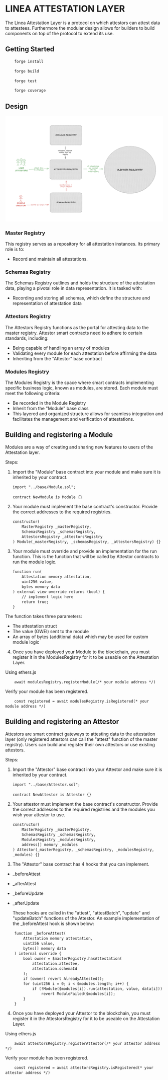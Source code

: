 # LINEA ATTESTATION LAYER

The Linea Attestation Layer is a protocol on which attestors can attest data to attestees.
Furthermore the modular design allows for builders to build components on top of the protocol to extend its use.

## Getting Started

```bash
    forge install
```

```bash
    forge build
```

```bash
    forge test
```

```bash
    forge coverage
```

## Design

![Linea Attestation Layer Image](./docs/lal.png)

### Master Registry

This registry serves as a repository for all attestation instances. Its primary role is to:

- Record and maintain all attestations.

### Schemas Registry

The Schemas Registry outlines and holds the structure of the attestation data, playing a pivotal role in data representation. It is tasked with:

- Recording and storing all schemas, which define the structure and representation of attestation data

### Attestors Registry

The Attestors Registry functions as the portal for attesting data to the master registry. Attestor smart contracts need to adhere to certain standards, including:

- Being capable of handling an array of modules
- Validating every module for each attestation before affirming the data
- Inheriting from the "Attestor" base contract

### Modules Registry

The Modules Registry is the space where smart contracts implementing specific business logic, known as modules, are stored. Each module must meet the following criteria:

- Be recorded in the Module Registry
- Inherit from the "Module" base class
- This layered and organized structure allows for seamless integration and facilitates the management and verification of attestations.

## Building and registering a Module

Modules are a way of creating and sharing new features to users of the Attestation layer.

Steps:

1.  Import the "Module" base contract into your module and make sure it is inherited by your contract.

    ```solidity
    import "../base/Module.sol";

    contract NewModule is Module {}
    ```

2.  Your module must implement the base contract's constructor. Provide the correct addresses to the required registries.

    ```solidity
    constructor(
        MasterRegistry _masterRegistry,
        SchemasRegistry _schemasRegistry,
        AttestorsRegistry _attestorsRegistry
    ) Module(_masterRegistry, _schemasRegistry, _attestorsRegistry) {}
    ```

3.  Your module must override and provide an implementation for the run function. This is the function that will be called by Attestor contracts to run the module logic.

    ```solidity
    function run(
        Attestation memory attestation,
        uint256 value,
        bytes memory data
    ) external view override returns (bool) {
        // implement logic here
        return true;
    }
    ```

The function takes three parameters:

- The attestation struct
- The value (GWEI) sent to the module
- An array of bytes (additional data) which may be used for custom module logic

4. Once you have deployed your Module to the blockchain, you must register it in the ModulesRegistry for it to be useable on the Attestation Layer.

Using ethers.js

```
    await modulesRegistry.registerModule(/* your module address */)
```

Verify your module has been registered.

```
    const registered = await modulesRegistry.isRegistered(* your module address */)
```

## Building and registering an Attestor

Attestors are smart contract gateways to attesting data to the attestation layer (only registered attestors can call the "attest" function of the master registry). Users can build and register their own attestors or use existing attestors.

Steps:

1.  Import the "Attestor" base contract into your Attestor and make sure it is inherited by your contract.

    ```solidity
    import "../base/Attestor.sol";

    contract NewAttestor is Attestor {}
    ```

2.  Your attestor must implement the base contract's constructor. Provide the correct addresses to the required registries and the modules you wish your attestor to use.

    ```solidity
    constructor(
        MasterRegistry _masterRegistry,
        SchemasRegistry _schemasRegistry,
        ModulesRegistry _modulesRegistry,
        address[] memory _modules
    ) Attestor(_masterRegistry, _schemasRegistry, _modulesRegistry, _modules) {}

    ```

3.  The "Attestor" base contract has 4 hooks that you can implement.

- \_beforeAttest
- \_afterAttest
- \_beforeUpdate
- \_afterUpdate

  These hooks are called in the "attest", "attestBatch", "update" and "updateBatch" functions of the Attestor. An example implementation of the \_beforeAttest hook is shown below:

```Solidity
    function _beforeAttest(
        Attestation memory attestation,
        uint256 value,
        bytes[] memory data
    ) internal override {
        bool owner = $masterRegistry.hasAttestation(
            attestation.attestee,
            attestation.schemaId
        );
        if (owner) revert AlreadyAttested();
        for (uint256 i = 0; i < $modules.length; i++) {
            if (!Module($modules[i]).run(attestation, value, data[i]))
                revert ModuleFailed($modules[i]);
        }
    }
```

4. Once you have deployed your Attestor to the blockchain, you must register it in the AttestorsRegistry for it to be useable on the Attestation Layer.

Using ethers.js

```
    await attestorsRegistry.registerAttestor(/* your attestor address */)
```

Verify your module has been registered.

```
    const registered = await attestorsRegistry.isRegistered(* your attestor address */)
```
